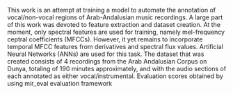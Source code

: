 This work is an attempt at training a model to automate the annotation of vocal/non-vocal regions of Arab-Andalusian music recordings. A large part of this work was devoted to feature extraction and dataset creation. At the moment, only spectral features are used for training, namely mel-frequency ceptral coefficients (MFCCs). However, it yet remains to incorporate temporal MFCC features from derivatives and spectral flux values. Artificial Neural Networks (ANNs) are used for this task. The dataset that was created consists of 4 recordings from the Arab Andalusian Corpus on Dunya, totaling of 190 minutes approximately, and with the audio sections of each annotated as either vocal/instrumental. Evaluation scores obtained by using mir_eval evaluation framework
